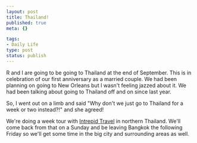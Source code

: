 ```yaml
--- 
layout: post
title: Thailand!
published: true
meta: {}

tags: 
- Daily Life
type: post
status: publish
---
```

R and I are going to be going to Thailand at the end of September. This is in celebration of our first anniversary as a married couple. We had been planning on going to New Orleans but I wasn't feeling jazzed about it. We had been talking about going to Thailand off and on since last year.

So, I went out on a limb and said "Why don't we just go to Thailand for a week or two instead?!" and she agreed!

We're doing a week tour with <a href="http://www.intrepidtravel.com/">Intrepid Travel</a> in northern Thailand. We'll come back from that on a Sunday and be leaving Bangkok the following Friday so we'll get some time in the big city and surrounding areas as well.
